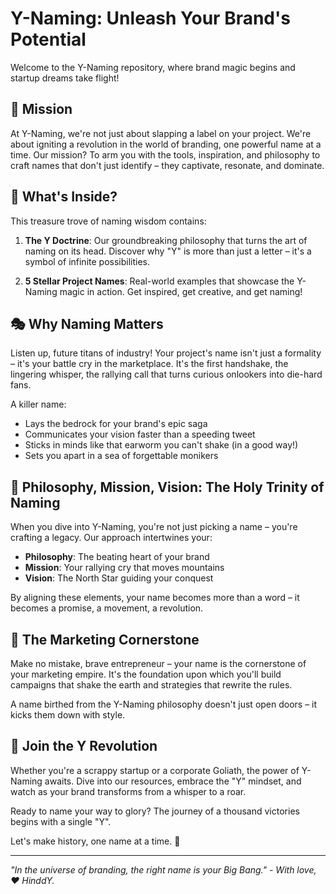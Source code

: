 # Y-Naming: Unleash Your Brand's Potential

Welcome to the Y-Naming repository, where brand magic begins and startup dreams take flight!

## 🚀 Mission

At Y-Naming, we're not just about slapping a label on your project. We're about igniting a revolution in the world of branding, one powerful name at a time. Our mission? To arm you with the tools, inspiration, and philosophy to craft names that don't just identify – they captivate, resonate, and dominate.

## 🌟 What's Inside?

This treasure trove of naming wisdom contains:

1. **The Y Doctrine**: Our groundbreaking philosophy that turns the art of naming on its head. Discover why "Y" is more than just a letter – it's a symbol of infinite possibilities.

2. **5 Stellar Project Names**: Real-world examples that showcase the Y-Naming magic in action. Get inspired, get creative, and get naming!

## 🎭 Why Naming Matters

Listen up, future titans of industry! Your project's name isn't just a formality – it's your battle cry in the marketplace. It's the first handshake, the lingering whisper, the rallying call that turns curious onlookers into die-hard fans.

A killer name:
- Lays the bedrock for your brand's epic saga
- Communicates your vision faster than a speeding tweet
- Sticks in minds like that earworm you can't shake (in a good way!)
- Sets you apart in a sea of forgettable monikers

## 🧠 Philosophy, Mission, Vision: The Holy Trinity of Naming

When you dive into Y-Naming, you're not just picking a name – you're crafting a legacy. Our approach intertwines your:

- **Philosophy**: The beating heart of your brand
- **Mission**: Your rallying cry that moves mountains
- **Vision**: The North Star guiding your conquest

By aligning these elements, your name becomes more than a word – it becomes a promise, a movement, a revolution.

## 🎯 The Marketing Cornerstone

Make no mistake, brave entrepreneur – your name is the cornerstone of your marketing empire. It's the foundation upon which you'll build campaigns that shake the earth and strategies that rewrite the rules.

A name birthed from the Y-Naming philosophy doesn't just open doors – it kicks them down with style.

## 🌈 Join the Y Revolution

Whether you're a scrappy startup or a corporate Goliath, the power of Y-Naming awaits. Dive into our resources, embrace the "Y" mindset, and watch as your brand transforms from a whisper to a roar.

Ready to name your way to glory? The journey of a thousand victories begins with a single "Y".

Let's make history, one name at a time. 🚀

---

*"In the universe of branding, the right name is your Big Bang." - With love, ❤️ HinddY.*
